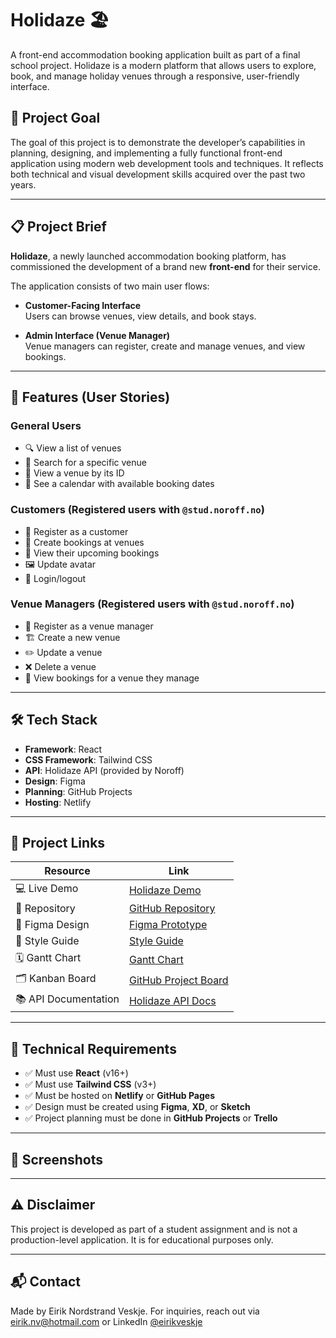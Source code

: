 # Holidaze 🏖️

A front-end accommodation booking application built as part of a final school project. Holidaze is a modern platform that allows users to explore, book, and manage holiday venues through a responsive, user-friendly interface.

## 📌 Project Goal

The goal of this project is to demonstrate the developer’s capabilities in planning, designing, and implementing a fully functional front-end application using modern web development tools and techniques. It reflects both technical and visual development skills acquired over the past two years.

---

## 📋 Project Brief

**Holidaze**, a newly launched accommodation booking platform, has commissioned the development of a brand new **front-end** for their service.

The application consists of two main user flows:

- **Customer-Facing Interface**  
  Users can browse venues, view details, and book stays.

- **Admin Interface (Venue Manager)**  
  Venue managers can register, create and manage venues, and view bookings.

---

## 🧩 Features (User Stories)

### General Users
- 🔍 View a list of venues
- 🔎 Search for a specific venue
- 🏡 View a venue by its ID
- 📅 See a calendar with available booking dates

### Customers (Registered users with `@stud.noroff.no`)
- 📝 Register as a customer
- 📆 Create bookings at venues
- 📁 View their upcoming bookings
- 🖼️ Update avatar
- 🔐 Login/logout

### Venue Managers (Registered users with `@stud.noroff.no`)
- 🏨 Register as a venue manager
- 🏗️ Create a new venue
- ✏️ Update a venue
- ❌ Delete a venue
- 📖 View bookings for a venue they manage

---

## 🛠️ Tech Stack

- **Framework**: React
- **CSS Framework**: Tailwind CSS
- **API**: Holidaze API (provided by Noroff)
- **Design**: Figma
- **Planning**: GitHub Projects
- **Hosting**: Netlify

---

## 🔗 Project Links

| Resource              | Link                             |
|-----------------------|----------------------------------|
| 💻 Live Demo          | [Holidaze Demo](https://...)     |
| 📁 Repository         | [GitHub Repository](https://...) |
| 🎨 Figma Design       | [Figma Prototype](https://...)   |
| 🎯 Style Guide        | [Style Guide](https://...)       |
| 🗓️ Gantt Chart        | [Gantt Chart](https://...)       |
| 🗂️ Kanban Board       | [GitHub Project Board](https://...) |
| 📚 API Documentation  | [Holidaze API Docs](https://docs.noroff.dev/docs/v2dev/docs) |

---

## 🚦 Technical Requirements

- ✅ Must use **React** (v16+)
- ✅ Must use **Tailwind CSS** (v3+)
- ✅ Must be hosted on **Netlify** or **GitHub Pages**
- ✅ Design must be created using **Figma**, **XD**, or **Sketch**
- ✅ Project planning must be done in **GitHub Projects** or **Trello**

---

## 📸 Screenshots


---

## ⚠️ Disclaimer

This project is developed as part of a student assignment and is not a production-level application. It is for educational purposes only.

---

## 📬 Contact

Made by Eirik Nordstrand Veskje.
For inquiries, reach out via eirik.nv@hotmail.com or LinkedIn [@eirikveskje](https://www.linkedin.com/in/env-link/)